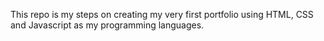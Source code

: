 This repo is my steps on creating my very first portfolio using HTML, CSS and Javascript as my programming languages.
